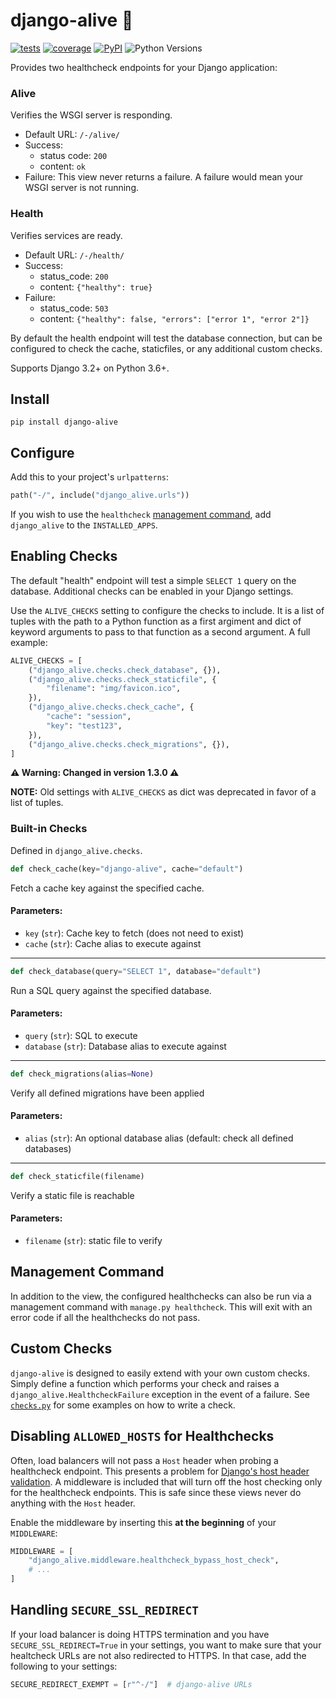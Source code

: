 # django-alive 🕺

[![tests](https://github.com/lincolnloop/django-alive/actions/workflows/tox.yml/badge.svg)](https://github.com/lincolnloop/django-alive/actions/workflows/tox.yml)
[![coverage](https://img.shields.io/codacy/coverage/5d539d4956a44f55aec632f3a43ee6c1.svg)](https://app.codacy.com/project/ipmb/django-alive/dashboard)
[![PyPI](https://img.shields.io/pypi/v/django-alive.svg)](https://pypi.org/project/django-alive/)
![Python Versions](https://img.shields.io/pypi/pyversions/django-alive.svg)

Provides two healthcheck endpoints for your Django application:

### Alive

Verifies the WSGI server is responding.

* Default URL: `/-/alive/`
* Success:
    * status code: `200`
    * content: `ok`
* Failure: This view never returns a failure. A failure would mean your WSGI server is not running.

### Health

Verifies services are ready.

* Default URL: `/-/health/`
* Success:
    * status_code: `200`
    * content: `{"healthy": true}`
* Failure:
    * status_code: `503`
    * content: `{"healthy": false, "errors": ["error 1", "error 2"]}`

By default the health endpoint will test the database connection, but can be configured to check the cache, staticfiles, or any additional custom checks.

Supports Django 3.2+ on Python 3.6+.

## Install

```
pip install django-alive
```

## Configure

Add this to your project's `urlpatterns`:

```python
path("-/", include("django_alive.urls"))
```


If you wish to use the `healthcheck` [management command](#management-command), add
`django_alive` to the `INSTALLED_APPS`.

## Enabling Checks

The default "health" endpoint will test a simple `SELECT 1` query on the database. Additional checks can be enabled in your Django settings.

Use the `ALIVE_CHECKS` setting to configure the checks to include. It is a list of tuples with the path to a Python function as a first argiment and dict of keyword arguments to pass to that function as a second argument. A full example:

```python
ALIVE_CHECKS = [
    ("django_alive.checks.check_database", {}),
    ("django_alive.checks.check_staticfile", {
        "filename": "img/favicon.ico",
    }),
    ("django_alive.checks.check_cache", {
        "cache": "session",
        "key": "test123",
    }),
    ("django_alive.checks.check_migrations", {}),
]
```

**⚠️ Warning: Changed in version 1.3.0 ⚠️**

**NOTE:** Old settings with `ALIVE_CHECKS` as dict was deprecated in favor of a list of tuples.


### Built-in Checks

Defined in `django_alive.checks`.

```python
def check_cache(key="django-alive", cache="default")
```

Fetch a cache key against the specified cache.

#### Parameters:

- `key` (`str`):  Cache key to fetch (does not need to exist)
- `cache` (`str`):  Cache alias to execute against

---

```python
def check_database(query="SELECT 1", database="default")
```

Run a SQL query against the specified database.

#### Parameters:

- `query` (`str`):  SQL to execute
- `database` (`str`):  Database alias to execute against

---

```python
def check_migrations(alias=None)
```

Verify all defined migrations have been applied

#### Parameters:

- `alias` (`str`):  An optional database alias (default: check all defined databases)

---

```python
def check_staticfile(filename)
```

Verify a static file is reachable

#### Parameters:

- `filename` (`str`):  static file to verify

## Management Command

In addition to the view, the configured healthchecks can also be run via a management command with `manage.py healthcheck`. This will exit with an error code if all the healthchecks do not pass.

## Custom Checks

`django-alive` is designed to easily extend with your own custom checks. Simply define a function which performs your check and raises a `django_alive.HealthcheckFailure` exception in the event of a failure. See [`checks.py`](https://github.com/lincolnloop/django-alive/blob/master/django_alive/checks.py) for some examples on how to write a check.

## Disabling `ALLOWED_HOSTS` for Healthchecks

Often, load balancers will not pass a `Host` header when probing a healthcheck endpoint. This presents a problem for [Django's host header validation](https://docs.djangoproject.com/en/2.1/topics/security/#host-headers-virtual-hosting). A middleware is included that will turn off the host checking only for the healthcheck endpoints. This is safe since these views never do anything with the `Host` header.

Enable the middleware by inserting this **at the beginning** of your `MIDDLEWARE`:

```python
MIDDLEWARE = [
    "django_alive.middleware.healthcheck_bypass_host_check",
    # ...
]
```

## Handling `SECURE_SSL_REDIRECT`

If your load balancer is doing HTTPS termination and you have `SECURE_SSL_REDIRECT=True` in your settings, you want to make sure that your healtcheck URLs are not also redirected to HTTPS. In that case, add the following to your settings:

```python
SECURE_REDIRECT_EXEMPT = [r"^-/"]  # django-alive URLs
```
